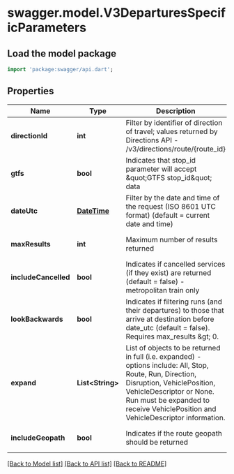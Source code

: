 # swagger.model.V3DeparturesSpecificParameters

## Load the model package
```dart
import 'package:swagger/api.dart';
```

## Properties
Name | Type | Description | Notes
------------ | ------------- | ------------- | -------------
**directionId** | **int** | Filter by identifier of direction of travel; values returned by Directions API - /v3/directions/route/{route_id} | [optional] [default to null]
**gtfs** | **bool** | Indicates that stop_id parameter will accept \&quot;GTFS stop_id\&quot; data | [optional] [default to null]
**dateUtc** | [**DateTime**](DateTime.md) | Filter by the date and time of the request (ISO 8601 UTC format) (default &#x3D; current date and time) | [optional] [default to null]
**maxResults** | **int** | Maximum number of results returned | [optional] [default to null]
**includeCancelled** | **bool** | Indicates if cancelled services (if they exist) are returned (default &#x3D; false) - metropolitan train only | [optional] [default to null]
**lookBackwards** | **bool** | Indicates if filtering runs (and their departures) to those that arrive at destination before date_utc (default &#x3D; false). Requires max_results &amp;gt; 0. | [optional] [default to null]
**expand** | **List&lt;String&gt;** | List of objects to be returned in full (i.e. expanded) - options include: All, Stop, Route, Run, Direction, Disruption, VehiclePosition, VehicleDescriptor or None.  Run must be expanded to receive VehiclePosition and VehicleDescriptor information. | [optional] [default to []]
**includeGeopath** | **bool** | Indicates if the route geopath should be returned | [optional] [default to null]

[[Back to Model list]](../README.md#documentation-for-models) [[Back to API list]](../README.md#documentation-for-api-endpoints) [[Back to README]](../README.md)

